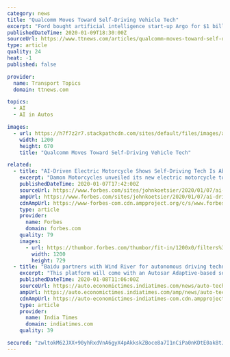 ```yaml
---
category: news
title: "Qualcomm Moves Toward Self-Driving Vehicle Tech"
excerpt: "Ford bought artificial intelligence start-up Argo for $1 billion to bolster its autonomous driving work. GM acquired Sidecar’s assets, invested in Lyft and bought autonomous technology startup Cruise Automation. Still, self-driving cars are likely years away from showing up on roadways in significant numbers. In the meantime, Qualcomm is ..."
publishedDateTime: 2020-01-09T18:30:00Z
sourceUrl: https://www.ttnews.com/articles/qualcomm-moves-toward-self-driving-vehicle-tech
type: article
quality: 24
heat: -1
published: false

provider:
  name: Transport Topics
  domain: ttnews.com

topics:
  - AI
  - AI in Autos

images:
  - url: https://h7f7z2r7.stackpathcdn.com/sites/default/files/images/articles/qualcomm2.jpg
    width: 1200
    height: 670
    title: "Qualcomm Moves Toward Self-Driving Vehicle Tech"

related:
  - title: "AI-Driven Electric Motorcycle Shows Self-Driving Tech Is About More Than Autonomous Driving"
    excerpt: "Damon Motorcycles unveiled its new electric motorcycle today at CES in Las Vegas, calling it “the world’s smartest, safest, and most powerful electric motorcycle.” My first thought: it can’t be both the most powerful and the safest."
    publishedDateTime: 2020-01-07T17:42:00Z
    sourceUrl: https://www.forbes.com/sites/johnkoetsier/2020/01/07/ai-driven-electric-motorcycle-shows-self-driving-tech-is-about-more-than-autonomous-driving/
    ampUrl: https://www.forbes.com/sites/johnkoetsier/2020/01/07/ai-driven-electric-motorcycle-shows-self-driving-tech-is-about-more-than-autonomous-driving/amp/
    cdnAmpUrl: https://www-forbes-com.cdn.ampproject.org/c/s/www.forbes.com/sites/johnkoetsier/2020/01/07/ai-driven-electric-motorcycle-shows-self-driving-tech-is-about-more-than-autonomous-driving/amp/
    type: article
    provider:
      name: Forbes
      domain: forbes.com
    quality: 79
    images:
      - url: https://thumbor.forbes.com/thumbor/fit-in/1200x0/filters%3Aformat%28jpg%29/https%3A%2F%2Fspecials-images.forbesimg.com%2Fimageserve%2F5e1489b24e291700061a9d51%2F0x0.jpg
        width: 1200
        height: 729
  - title: "Baidu partners with Wind River for autonomous driving technology"
    excerpt: "This platform will come with an Autosar Adaptive-based software architecture clubbed with Baidu's Apollo autonomous driving open architecture.ETAuto | January 08, 2020, 16:36 IST As the company claims, this will cater to the next generation of self-driving vehicles. New Delhi: Chinese internet search engine Baidu has joined hands with Wind ..."
    publishedDateTime: 2020-01-08T11:06:00Z
    sourceUrl: https://auto.economictimes.indiatimes.com/news/auto-technology/baidu-partners-with-wind-river-for-autonomous-driving-technology/73155435
    ampUrl: https://auto.economictimes.indiatimes.com/amp/news/auto-technology/baidu-partners-with-wind-river-for-autonomous-driving-technology/73155435
    cdnAmpUrl: https://auto-economictimes-indiatimes-com.cdn.ampproject.org/c/s/auto.economictimes.indiatimes.com/amp/news/auto-technology/baidu-partners-with-wind-river-for-autonomous-driving-technology/73155435
    type: article
    provider:
      name: India Times
      domain: indiatimes.com
    quality: 39

secured: "zwltokM62JXX+90yhRxdVnA6gyX4pAkkskZBoce8a7I1nCiPa0nKDtE0ak8tJjO7F9s3uPVcMc5vPWoD9H/V8KHVXMHUgCYF3Ww6SjIgfGEF9/z9l7Wi0PnjBRMiA57Pkve52O8YqZuc0tEy3yaHmzOFujn6slGK6dHGfuakZW/aUJGiFB1vJJ6P2nRofm3Wd28x21IF2INCN+x+rSPUnRsnPbYJzBpeWUD/pIwn8MKQr70VajMQ/wD0dVSVS2a9Pgs0145NgYj9zTen1QyDlJJxClB1727fj2qMhYHSfJg=;9Bv1Goua4K+E8p4PValegA=="
---
```


